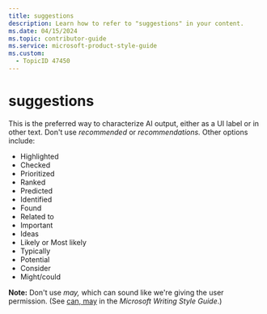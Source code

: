 ```yaml
---
title: suggestions
description: Learn how to refer to "suggestions" in your content.
ms.date: 04/15/2024
ms.topic: contributor-guide
ms.service: microsoft-product-style-guide
ms.custom:
  - TopicID 47450
---
```



# suggestions

This is the preferred way to characterize AI output, either as a UI label or in other text. Don't use *recommended* or *recommendations.* Other options include:

- Highlighted
- Checked
- Prioritized
- Ranked
- Predicted
- Identified
- Found
- Related to
- Important
- Ideas
- Likely or Most likely
- Typically
- Potential
- Consider
- Might/could

**Note:** Don't use *may,* which can sound like we're giving the user permission. (See [can, may](/style-guide/a-z-word-list-term-collections/c/can-may) in the *Microsoft Writing Style Guide*.)


